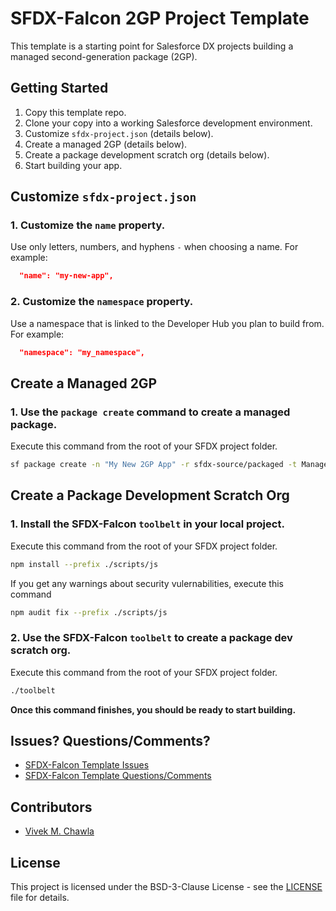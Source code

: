 # SFDX-Falcon 2GP Project Template

This template is a starting point for Salesforce DX projects building a managed second-generation package (2GP).

## Getting Started

1. Copy this template repo.
2. Clone your copy into a working Salesforce development environment.
3. Customize `sfdx-project.json` (details below).
4. Create a managed 2GP (details below).
5. Create a package development scratch org (details below).
5. Start building your app.

## Customize `sfdx-project.json`

### 1. Customize the `name` property.
Use only letters, numbers, and hyphens `-` when choosing a name. For example:
```json
  "name": "my-new-app",
```

### 2. Customize the `namespace` property.
Use a namespace that is linked to the Developer Hub you plan to build from. For example:
```json
  "namespace": "my_namespace",
```

## Create a Managed 2GP

### 1. Use the `package create` command to create a managed package.
Execute this command from the root of your SFDX project folder.
```bash
sf package create -n "My New 2GP App" -r sfdx-source/packaged -t Managed
```

## Create a Package Development Scratch Org

### 1. Install the SFDX-Falcon `toolbelt` in your local project.
Execute this command from the root of your SFDX project folder.
```bash
npm install --prefix ./scripts/js 
```
If you get any warnings about security vulernabilities, execute this command
```bash
npm audit fix --prefix ./scripts/js 
```

### 2. Use the SFDX-Falcon `toolbelt` to create a package dev scratch org.
Execute this command from the root of your SFDX project folder.
```bash
./toolbelt
```

**Once this command finishes, you should be ready to start building.**

## Issues? Questions/Comments?
* [SFDX-Falcon Template Issues](https://github.com/sfdx-isv/sfdx-falcon-template/issues)
* [SFDX-Falcon Template Questions/Comments](https://github.com/sfdx-isv/sfdx-falcon-template/discussions)


## Contributors
* [Vivek M. Chawla](https://github.com/VivekMChawla)


## License
This project is licensed under the BSD-3-Clause License - see the [LICENSE](LICENSE) file for details.
